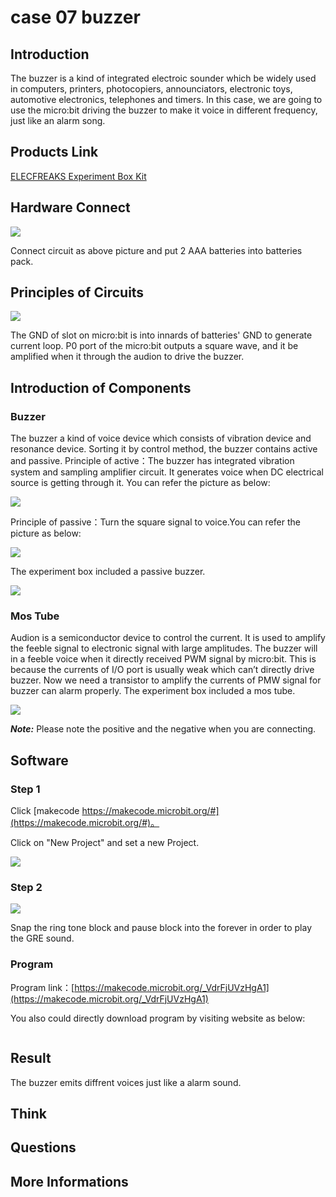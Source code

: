 # case 07 buzzer 

## Introduction ##

 The buzzer is a kind of integrated electroic sounder which be widely used in computers, printers, photocopiers, announciators, electronic toys, automotive electronics, telephones and timers. In this case, we are going to use the micro:bit driving the buzzer to make it voice in different frequency, just like an alarm song.

## Products Link

[ELECFREAKS Experiment Box Kit](https://www.elecfreaks.com/experimentboxformicrobit.html)

## Hardware Connect ##

![](./images/4EceRG6.png)

 Connect circuit as above picture and put 2 AAA batteries into batteries pack.

## Principles of Circuits ##

![](./images/kl4b2QE.png)

 The GND of slot on micro:bit is into innards of batteries' GND to generate current loop.
 P0 port of the micro:bit outputs a square wave, and it be amplified when it through the audion to drive the buzzer.

## Introduction of Components ##

### Buzzer ###
 The buzzer a kind of voice device which consists of vibration device and resonance device. Sorting it by control method, the buzzer contains active and passive.
 Principle of active：The buzzer has integrated vibration system and sampling amplifier circuit. It generates voice when DC electrical source is getting through it. You can refer the picture as below:

![](./images/spNnKiB.jpg)

 Principle of passive：Turn the square signal to voice.You can refer the picture as below:

![](./images/kNHyjjl.jpg)

 The experiment box included a passive buzzer.

![](./images/xyNlKjk.jpg)

### Mos Tube ###

 Audion is a semiconductor device to control the current. It is used to amplify the feeble signal to electronic signal with large amplitudes. The buzzer will in a feeble voice when it directly received PWM signal by micro:bit. This is because the currents of I/O port is usually weak which can’t directly drive buzzer. Now we need a transistor to amplify the currents of PMW signal for buzzer can alarm properly.
 The experiment box included a mos tube.

![](./images/NnmYwRp.jpg)

***Note:*** Please note the positive and the negative when you are connecting.

## Software

### Step 1

 Click [makecode https://makecode.microbit.org/#](https://makecode.microbit.org/#)。

 Click on "New Project" and set a new Project.

![](./images/t34k5Zb.png)

### Step 2

![](./images/vyb4j8a.png)

 Snap the ring tone block and pause block into the forever in order to play the GRE sound.

### Program

 Program link：[https://makecode.microbit.org/_VdrFjUVzHgA1](https://makecode.microbit.org/_VdrFjUVzHgA1)

 You also could directly download program by visiting website as below:

<div style="position:relative;height:0;paddingbottom:70%;overflow:hidden;"><iframe style="position:absolute;top:0;left:0;width:100%;height:100%;" src="https://makecode.microbit.org/#pub:_VdrFjUVzHgA1" frameborder="0" sandbox="allowpopups allowforms allowscripts allowsameorigin"></iframe></div>  


## Result

 The buzzer emits diffrent voices just like a alarm sound. 

## Think



## Questions



## More Informations 


